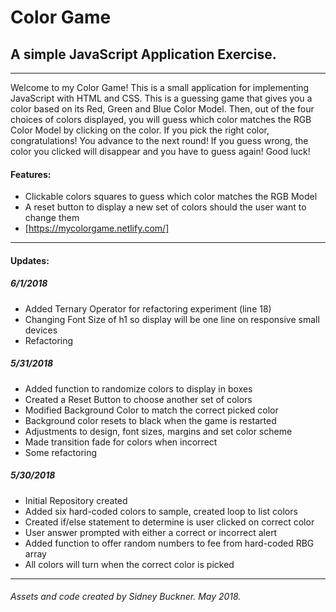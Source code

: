 # Color Game
## A simple JavaScript Application Exercise.
---
Welcome to my Color Game! This is a small application for implementing JavaScript with HTML and CSS.
This is a guessing game that gives you a color based on its Red, Green and Blue Color Model. Then, out of the four choices of colors displayed, you will guess which color matches the RGB Color Model by clicking on the color. If you pick the right color, congratulations! You advance to the next round! If you guess wrong, the color you clicked will disappear and you have to guess again! Good luck!

#### Features:

+ Clickable colors squares to guess which color matches the RGB Model
+ A reset button to display a new set of colors should the user want to change them
+ [https://mycolorgame.netlify.com/]


---

#### Updates:

##### 6/1/2018
+ Added Ternary Operator for refactoring experiment (line 18)
+ Changing Font Size of h1 so display will be one line on responsive small devices
+ Refactoring

##### 5/31/2018
+ Added function to randomize colors to display in boxes
+ Created a Reset Button to choose another set of colors
+ Modified Background Color to match the correct picked color
+ Background color resets to black when the game is restarted
+ Adjustments to design, font sizes, margins and set color scheme
+ Made transition fade for colors when incorrect
+ Some refactoring

##### 5/30/2018
+ Initial Repository created
+ Added six hard-coded colors to sample, created loop to list colors
+ Created if/else statement to determine is user clicked on correct color
+ User answer prompted with either a correct or incorrect alert
+ Added function to offer random numbers to fee from hard-coded RBG array
+ All colors will turn when the correct color is picked



---
###### Assets and code created by Sidney Buckner. May 2018.

